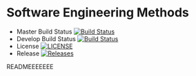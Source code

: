 # Software Engineering Methods

- Master Build Status [![Build Status](https://travis-ci.org/TDTM9001/sem.svg?branch=master)](https://travis-ci.org/kevin-chalmers/sem)
- Develop Build Status [![Build Status](https://travis-ci.org/TDTM9001/sem.svg?branch=develop)](https://travis-ci.org/kevin-chalmers/sem)
- License [![LICENSE](https://img.shields.io/github/license/TDTM9001/sem.svg?style=flat-square)](https://github.com/kevin-chalmers/sem/blob/master/LICENSE)
- Release [![Releases](https://img.shields.io/github/release/TDTM9001/sem/all.svg?style=flat-square)](https://github.com/kevin-chalmers/sem/releases)

READMEEEEEEE